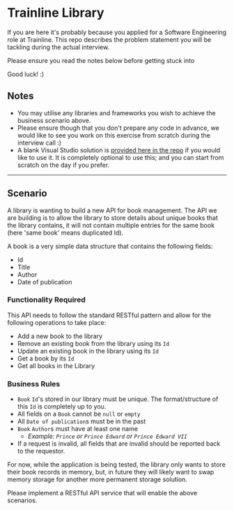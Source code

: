 # Trainline Library

If you are here it's probably because you applied for a Software Engineering role at Trainline. This repo describes the problem statement you will be tackling during the actual interview. 

Please ensure you read the notes below before getting stuck into 

Good luck! :)

## Notes

- You may utilise any libraries and frameworks you wish to achieve the business scenario above. 
- Please ensure though that you don't prepare any code in advance, we would like to see you work on this exercise from scratch during the interview call :)
- A blank Visual Studio solution is [provided here in the repo](/solution) if you would like to use it. It is completely optional to use this; and you can start from scratch on the day if you prefer.

---

## Scenario

A library is wanting to build a new API for book management. The API we are building is to allow the library to store details about unique books that the library contains, it will not contain multiple entries for the same book (here 'same book' means duplicated Id).

A book is a very simple data structure that contains the following fields:
- Id
- Title
- Author
- Date of publication

### Functionality Required

This API needs to follow the standard RESTful pattern and allow for the following operations to take place:

- Add a new book to the library
- Remove an existing book from the library using its `Id`
- Update an existing book in the library using its `Id`
- Get a book by its `Id`
- Get all books in the Library

### Business Rules
- `Book` `Id`'s stored in our library must be unique. The format/structure of this `Id` is completely up to you.
- All fields on a `Book` cannot be `null` or `empty`
- All `Date of publication`s must be in the past
- `Book` `Author`s must have at least one name 
   - _Example: `Prince` or `Prince Edward` or `Prince Edward VII`_
- If a request is invalid, all fields that are invalid should be reported back to the requestor.

For now, while the application is being tested, the library only wants to store their book records in memory, but, in future they will likely want to swap memory storage for another more permanent storage solution.

Please implement a RESTful API service that will enable the above scenarios.
